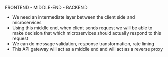 FRONTEND - MIDDLE-END - BACKEND

- We need an intermediate layer between the client side and microservices
- Using this middle end, when client sends request we will be able to make decision that which microservices should actually respond to this request
- We can do message validation, response transformation, rate liming
- This API gateway will act as a middle end and will act as a reverse proxy
